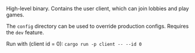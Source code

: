 High-level binary. Contains the user client, which can join lobbies and play games.

The `config` directory can be used to override production configs. Requires the `dev` feature.

Run with (client id = 0):
`cargo run -p client -- --id 0`
